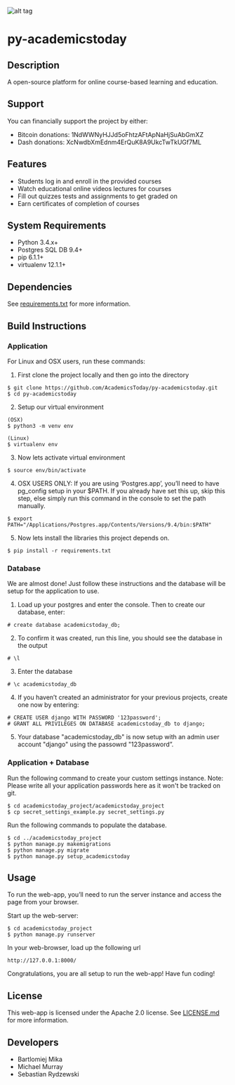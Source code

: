 ![alt tag](https://github.com/AcademicsToday/py-academicstoday/blob/master/docs/media/logo.png)
# py-academicstoday
## Description
A open-source platform for online course-based learning and education.

## Support
You can financially support the project by either:
* Bitcoin donations: 1NdWWNyHJJd5oFhtzAFtApNaHjSuAbGmXZ
* Dash donations: XcNwdbXmEdnm4ErQuK8A9UkcTwTkUGf7ML 

## Features
* Students log in and enroll in the provided courses
* Watch educational online videos lectures for courses
* Fill out quizzes tests and assignments to get graded on
* Earn certificates of completion of courses

## System Requirements
* Python 3.4.x+
* Postgres SQL DB 9.4+
* pip 6.1.1+
* virtualenv 12.1.1+

## Dependencies
See [requirements.txt](https://github.com/AcademicsToday/py-academicstoday/blob/master/requirements.txt) for more information.

## Build Instructions
### Application
For Linux and OSX users, run these commands:

1. First clone the project locally and then go into the directory
  ```
  $ git clone https://github.com/AcademicsToday/py-academicstoday.git 
  $ cd py-academicstoday
  ```

2. Setup our virtual environment
  ```
  (OSX)
  $ python3 -m venv env

  (Linux)
  $ virtualenv env
  ```

3. Now lets activate virtual environment
  ```
  $ source env/bin/activate
  ```

4. OSX USERS ONLY: If you are using ‘Postgres.app’, you’ll need to have pg_config setup in your $PATH. If you already have set this up, skip this step, else simply run this command in the console to set the path manually.

  ```
  $ export PATH="/Applications/Postgres.app/Contents/Versions/9.4/bin:$PATH"
  ```

5. Now lets install the libraries this project depends on.
  ```
  $ pip install -r requirements.txt
  ```

### Database
We are almost done! Just follow these instructions and the database will be setup for the application to use.

1. Load up your postgres and enter the console. Then to create our database, enter:
  ```
  # create database academicstoday_db;
  ```

2. To confirm it was created, run this line, you should see the database in the output
  ```
  # \l
  ```

3. Enter the database
  ```
  # \c academicstoday_db
  ```

4. If you haven’t created an administrator for your previous projects, create one now by entering:
  ```
  # CREATE USER django WITH PASSWORD '123password';
  # GRANT ALL PRIVILEGES ON DATABASE academicstoday_db to django;
  ```

5. Your database "academicstoday_db" is now setup with an admin user account "django" using the passowrd "123password”. 

### Application + Database
Run the following command to create your custom settings instance. Note: Please write all your application passwords here as it won't be tracked on git.
  ```
  $ cd academicstoday_project/academicstoday_project
  $ cp secret_settings_example.py secret_settings.py
  ```

Run the following commands to populate the database.
  ```
  $ cd ../academicstoday_project
  $ python manage.py makemigrations
  $ python manage.py migrate 
  $ python manage.py setup_academicstoday
  ```

## Usage
To run the web-app, you’ll need to run the server instance and access the page from your browser. 

Start up the web-server:
  ```
  $ cd academicstoday_project
  $ python manage.py runserver
  ```

In your web-browser, load up the following url
  ```
  http://127.0.0.1:8000/
  ```

Congratulations, you are all setup to run the web-app! Have fun coding!

## License
This web-app is licensed under the Apache 2.0 license. See [LICENSE.md](LICENSE.md) for more information.

## Developers
* Bartlomiej Mika
* Michael Murray
* Sebastian Rydzewski
